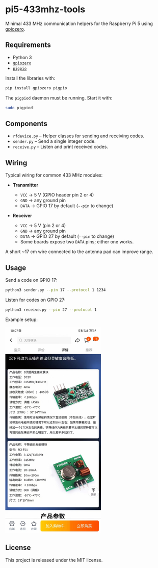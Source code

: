 # pi5-433mhz-tools

Minimal 433 MHz communication helpers for the Raspberry Pi 5 using
[gpiozero](https://gpiozero.readthedocs.io/).

## Requirements

- Python 3
- [`gpiozero`](https://gpiozero.readthedocs.io/)
- [`pigpio`](http://abyz.me.uk/rpi/pigpio/)

Install the libraries with:

```bash
pip install gpiozero pigpio
```

The ``pigpiod`` daemon must be running. Start it with:

```bash
sudo pigpiod
```

## Components

- `rfdevice.py` – Helper classes for sending and receiving codes.
- `sender.py` – Send a single integer code.
- `receive.py` – Listen and print received codes.

## Wiring

Typical wiring for common 433&nbsp;MHz modules:

- **Transmitter**
  - `VCC` → 5&nbsp;V (GPIO header pin&nbsp;2 or&nbsp;4)
  - `GND` → any ground pin
  - `DATA` → GPIO&nbsp;17 by default (`--pin` to change)

- **Receiver**
  - `VCC` → 5&nbsp;V (pin&nbsp;2 or&nbsp;4)
  - `GND` → any ground pin
  - `DATA` → GPIO&nbsp;27 by default (`--pin` to change)
  - Some boards expose two `DATA` pins; either one works.

A short ~17&nbsp;cm wire connected to the antenna pad can improve range.

## Usage

Send a code on GPIO 17:

```bash
python3 sender.py --pin 17 --protocol 1 1234
```

Listen for codes on GPIO 27:

```bash
python3 receive.py --pin 27 --protocol 1
```

Example setup:

<img src="doc/device.jpg" alt="Device" width="300" />

## License

This project is released under the MIT license.
